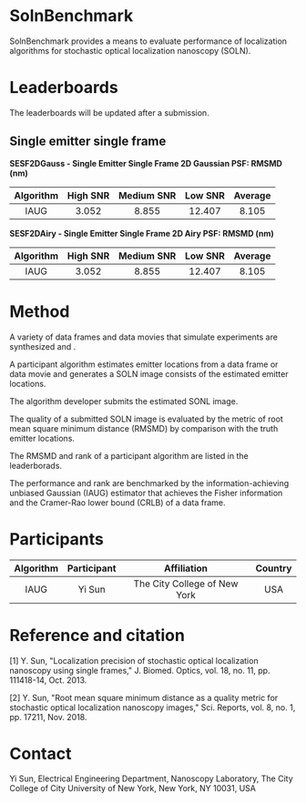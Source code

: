 # SolnBenchmark
SolnBenchmark provides a means to evaluate performance of localization algorithms for stochastic optical localization nanoscopy (SOLN).

# Leaderboards
The leaderboards will be updated after a submission. 

## Single emitter single frame

**SESF2DGauss - Single Emitter Single Frame 2D Gaussian PSF: RMSMD (nm)**

| Algorithm |High SNR |Medium SNR |Low SNR |Average|
|:-------:|:------:|:--------:|:-----:|:-----:|
|IAUG     |3.052   |8.855     |12.407 |8.105  |

**SESF2DAiry - Single Emitter Single Frame 2D Airy PSF: RMSMD (nm)**

| Algorithm |High SNR |Medium SNR |Low SNR |Average|
|:-------:|:------:|:--------:|:-----:|:-----:|
|IAUG     |3.052   |8.855     |12.407 |8.105  |

# Method
A variety of data frames and data movies that simulate experiments are synthesized and . 

A participant algorithm estimates emitter locations from a data frame or data movie and generates a SOLN image consists of the estimated emitter locations. 

The algorithm developer submits the estimated SONL image. 

The quality of a submitted SOLN image is evaluated by the metric of root mean square minimum distance (RMSMD) by comparison with the truth emitter locations. 

The RMSMD and rank of a participant algorithm are listed in the leaderborads. 

The performance and rank are benchmarked by the information-achieving unbiased Gaussian (IAUG) estimator that achieves the Fisher information and the Cramer-Rao lower bound (CRLB) of a data frame. 

# Participants

|Algorithm |Participant |Affiliation |Country |
|:-------:|:------:|:--------:|:-----:|
|IAUG     |Yi Sun | The City College of New York |USA |

# Reference and citation
[1] Y. Sun, "Localization precision of stochastic optical localization nanoscopy using single frames," J. Biomed. Optics, vol. 18, no. 11, pp. 111418-14, Oct. 2013.

[2] Y. Sun, "Root mean square minimum distance as a quality metric for stochastic optical localization nanoscopy images," Sci. Reports, vol. 8, no. 1, pp. 17211, Nov. 2018.

# Contact

Yi Sun, Electrical Engineering Department, Nanoscopy Laboratory, The City College of City University of New York, New York, NY 10031, USA
